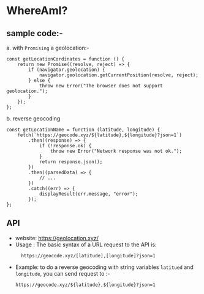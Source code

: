 # WhereAmI?

## sample code:- <br>

a. with `Promising` a geolocation:-

```
const getLocationCordinates = function () {
	return new Promise((resolve, reject) => {
		if (navigator.geolocation) {
			navigator.geolocation.getCurrentPosition(resolve, reject);
		} else {
			throw new Error("The browser does not support geolocation.");
		}
	});
};
```

b. reverse geocoding

```
const getLocationName = function (latitude, longitude) {
	fetch(`https://geocode.xyz/${latitude},${longitude}?json=1`)
		.then((response) => {
			if (!response.ok) {
				throw new Error("Network response was not ok.");
			}
			return response.json();
		})
		.then((parsedData) => {
			// ...
		})
		.catch((err) => {
			displayResult(err.message, "error");
		});
};
```

## API

- website: https://geolocation.xyz/
- Usage : The basic syntax of a URL request to the API is:
  ```
    https://geocode.xyz/[latitude],[longitude]?json=1
  ```
- Example: to do a reverse geocoding with string variables `latitued` and `longitude`, you can send request to :-
  ```
  https://geocode.xyz/${latitude},${longitude}?json=1
  ```
